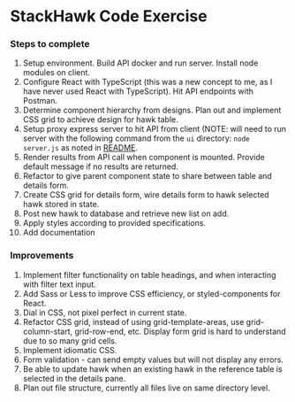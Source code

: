 # StackHawk Code Exercise

### Steps to complete

1. Setup environment. Build API docker and run server. Install node modules on client.
2. Configure React with TypeScript (this was a new concept to me, as I have never used React with TypeScript). Hit API endpoints with Postman.
3. Determine component hierarchy from designs. Plan out and implement CSS grid to achieve design for hawk table.
4. Setup proxy express server to hit API from client (NOTE: will need to run server with the following command from the `ui` directory: `node server.js` as noted in [README](./README.md).
5. Render results from API call when component is mounted. Provide default message if no results are returned.
6. Refactor to give parent component state to share between table and details form.
7. Create CSS grid for details form, wire details form to hawk selected hawk stored in state.
8. Post new hawk to database and retrieve new list on add.
9. Apply styles according to provided specifications.
10. Add documentation

### Improvements

1. Implement filter functionality on table headings, and when interacting with filter text input.
2. Add Sass or Less to improve CSS efficiency, or styled-components for React.
3. Dial in CSS, not pixel perfect in current state.
4. Refactor CSS grid, instead of using grid-template-areas, use grid-column-start, grid-row-end, etc. Display form grid is hard to understand due to so many grid cells.
5. Implement idiomatic CSS.
6. Form validation - can send empty values but will not display any errors.
7. Be able to update hawk when an existing hawk in the reference table is selected in the details pane.
8. Plan out file structure, currently all files live on same directory level.
